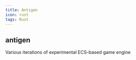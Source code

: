 ```yaml
---
title: Antigen
icon: rust
tags: Rust
---
```

## antigen

Various iterations of experimental ECS-based game engine

